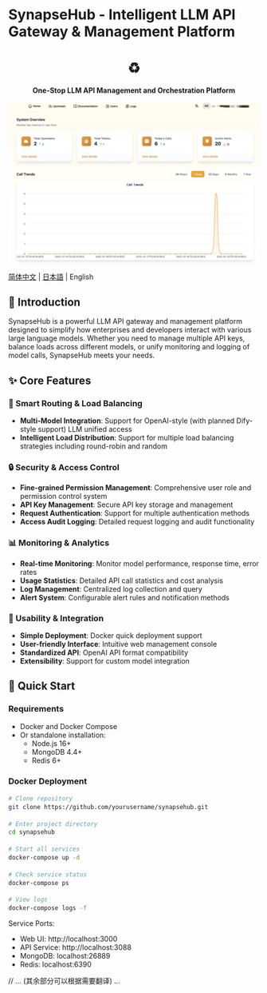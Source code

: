 # SynapseHub - Intelligent LLM API Gateway & Management Platform

<div align="center">
  <h1>♻️</h1>
  <p><strong>One-Stop LLM API Management and Orchestration Platform</strong></p>
</div>

![SynapseHub Dashboard Preview](view.png)

[简体中文](README.md) | [日本語](README_JP.md) | English

## 🌟 Introduction

SynapseHub is a powerful LLM API gateway and management platform designed to simplify how enterprises and developers interact with various large language models. Whether you need to manage multiple API keys, balance loads across different models, or unify monitoring and logging of model calls, SynapseHub meets your needs.

## ✨ Core Features

### 🚀 Smart Routing & Load Balancing
- **Multi-Model Integration**: Support for OpenAI-style (with planned Dify-style support) LLM unified access
- **Intelligent Load Distribution**: Support for multiple load balancing strategies including round-robin and random

### 🔒 Security & Access Control
- **Fine-grained Permission Management**: Comprehensive user role and permission control system
- **API Key Management**: Secure API key storage and management
- **Request Authentication**: Support for multiple authentication methods
- **Access Audit Logging**: Detailed request logging and audit functionality

### 📊 Monitoring & Analytics
- **Real-time Monitoring**: Monitor model performance, response time, error rates
- **Usage Statistics**: Detailed API call statistics and cost analysis
- **Log Management**: Centralized log collection and query
- **Alert System**: Configurable alert rules and notification methods

### 🔌 Usability & Integration
- **Simple Deployment**: Docker quick deployment support
- **User-friendly Interface**: Intuitive web management console
- **Standardized API**: OpenAI API format compatibility
- **Extensibility**: Support for custom model integration

## 🚀 Quick Start

### Requirements
- Docker and Docker Compose
- Or standalone installation:
  - Node.js 16+
  - MongoDB 4.4+
  - Redis 6+

### Docker Deployment
```bash
# Clone repository
git clone https://github.com/yourusername/synapsehub.git

# Enter project directory
cd synapsehub

# Start all services
docker-compose up -d

# Check service status
docker-compose ps

# View logs
docker-compose logs -f
```

Service Ports:
- Web UI: http://localhost:3000
- API Service: http://localhost:3088
- MongoDB: localhost:26889
- Redis: localhost:6390

// ... (其余部分可以根据需要翻译) ... 
